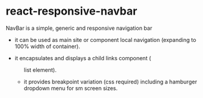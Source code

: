 # react-responsive-navbar
 
NavBar is a simple, generic and responsive navigation bar

 - it can be used as main site or component local navigation (expanding to 100% width of container).

 - it encapsulates and displays a child links component (<ul> list element).

 - it provides breakpoint variation (css required) including a hamburger dropdown menu for sm screen sizes.